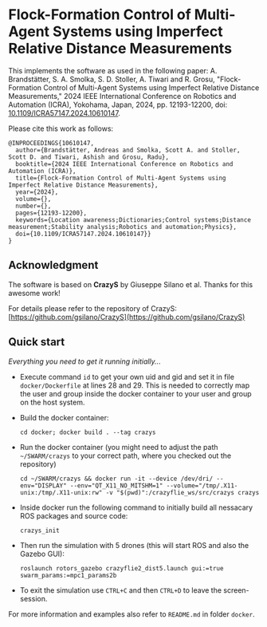 # Flock-Formation Control of Multi-Agent Systems using Imperfect Relative Distance Measurements

This implements the software as used in the following paper:
A. Brandstätter, S. A. Smolka, S. D. Stoller, A. Tiwari and R. Grosu, "Flock-Formation Control of Multi-Agent Systems using Imperfect Relative Distance Measurements," 2024 IEEE International Conference on Robotics and Automation (ICRA), Yokohama, Japan, 2024, pp. 12193-12200, doi: [10.1109/ICRA57147.2024.10610147](https://doi.org/10.1109/ICRA57147.2024.10610147).

Please cite this work as follows:

```console
@INPROCEEDINGS{10610147,
  author={Brandstätter, Andreas and Smolka, Scott A. and Stoller, Scott D. and Tiwari, Ashish and Grosu, Radu},
  booktitle={2024 IEEE International Conference on Robotics and Automation (ICRA)}, 
  title={Flock-Formation Control of Multi-Agent Systems using Imperfect Relative Distance Measurements}, 
  year={2024},
  volume={},
  number={},
  pages={12193-12200},
  keywords={Location awareness;Dictionaries;Control systems;Distance measurement;Stability analysis;Robotics and automation;Physics},
  doi={10.1109/ICRA57147.2024.10610147}}
}
```

## Acknowledgment

The software is based on **CrazyS** by Giuseppe Silano et al. Thanks for this awesome work!

For details please refer to the repository of CrazyS: [https://github.com/gsilano/CrazyS](https://github.com/gsilano/CrazyS)

## Quick start
*Everything you need to get it running initially...*

* Execute command `id` to get your own uid and gid and set it in file `docker/Dockerfile` at lines 28 and 29. This is needed to correctly map the user and group inside the docker container to your user and group on the host system.

* Build the docker container:

    `cd docker; docker build . --tag crazys`

* Run the docker container (you might need to adjust the path `~/SWARM/crazys` to your correct path, where you checked out the repository)

    `cd ~/SWARM/crazys && docker run -it --device /dev/dri/ --env="DISPLAY" --env="QT_X11_NO_MITSHM=1" --volume="/tmp/.X11-unix:/tmp/.X11-unix:rw" -v "$(pwd)":/crazyflie_ws/src/crazys crazys`

* Inside docker run the following command to initially build all nessacary ROS packages and source code:

    `crazys_init`

* Then run the simulation with 5 drones (this will start ROS and also the Gazebo GUI):

    `roslaunch rotors_gazebo crazyflie2_dist5.launch gui:=true swarm_params:=mpc1_params2b`

* To exit the simulation use `CTRL+C` and then `CTRL+D` to leave the screen-session.

For more information and examples also refer to `README.md` in folder `docker`.

